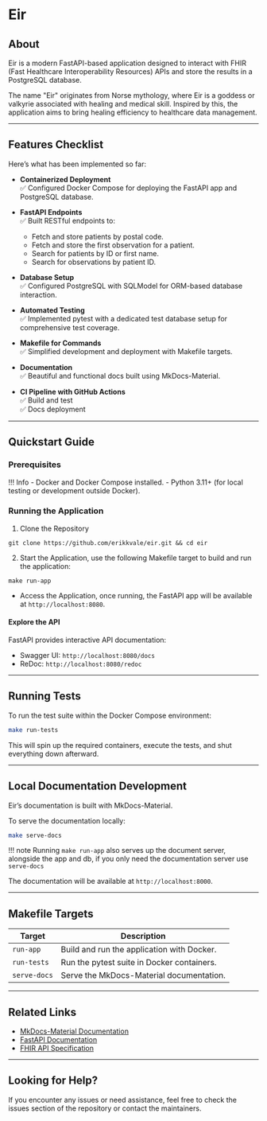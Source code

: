 
# Eir

## About

Eir is a modern FastAPI-based application designed to interact with FHIR (Fast Healthcare Interoperability Resources) APIs and store the results in a PostgreSQL database.

The name "Eir" originates from Norse mythology, where Eir is a goddess or valkyrie associated with healing and medical skill. Inspired by this, the application aims to bring healing efficiency to healthcare data management.

---

## Features Checklist

Here’s what has been implemented so far:

- **Containerized Deployment**  
  ✅ Configured Docker Compose for deploying the FastAPI app and PostgreSQL database.
  
- **FastAPI Endpoints**  
  ✅ Built RESTful endpoints to:
    - Fetch and store patients by postal code.
    - Fetch and store the first observation for a patient.
    - Search for patients by ID or first name.
    - Search for observations by patient ID.
    
- **Database Setup**  
  ✅ Configured PostgreSQL with SQLModel for ORM-based database interaction.
  
- **Automated Testing**  
  ✅ Implemented pytest with a dedicated test database setup for comprehensive test coverage.
  
- **Makefile for Commands**  
  ✅ Simplified development and deployment with Makefile targets.
  
- **Documentation**  
  ✅ Beautiful and functional docs built using MkDocs-Material.

- **CI Pipeline with GitHub Actions**  
  ✅ Build and test  
  ✅ Docs deployment

---

## Quickstart Guide

### Prerequisites

!!! Info
    - Docker and Docker Compose installed.
    - Python 3.11+ (for local testing or development outside Docker).

### Running the Application

1. Clone the Repository  
  ```
  git clone https://github.com/erikkvale/eir.git && cd eir
  ```

2. Start the Application, use the following Makefile target to build and run the application:  
  ```
  make run-app
  ```

- Access the Application, once running, the FastAPI app will be available at `http://localhost:8080`.

#### Explore the API
FastAPI provides interactive API documentation:

 - Swagger UI: `http://localhost:8080/docs`
 - ReDoc: `http://localhost:8080/redoc`

---

## Running Tests

To run the test suite within the Docker Compose environment:
```bash
make run-tests
```
This will spin up the required containers, execute the tests, and shut everything down afterward.

---

## Local Documentation Development

Eir’s documentation is built with MkDocs-Material.

To serve the documentation locally:
```bash
make serve-docs
```

!!! note
    Running `make run-app` also serves up the document server, alongside the app and db, if you only need the documentation server use `serve-docs`

The documentation will be available at `http://localhost:8000`.

---

## Makefile Targets

| Target         | Description                              |
|----------------|------------------------------------------|
| `run-app`      | Build and run the application with Docker.   |
| `run-tests`    | Run the pytest suite in Docker containers. |
| `serve-docs`   | Serve the MkDocs-Material documentation.     |

---

## Related Links

- [MkDocs-Material Documentation](https://squidfunk.github.io/mkdocs-material/)
- [FastAPI Documentation](https://fastapi.tiangolo.com/)
- [FHIR API Specification](https://www.hl7.org/fhir/overview.html)

---

## Looking for Help?

If you encounter any issues or need assistance, feel free to check the issues section of the repository or contact the maintainers.

